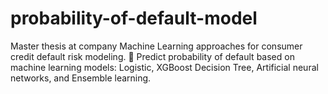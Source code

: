 # probability-of-default-model
Master thesis at company Machine Learning approaches for consumer credit default risk modeling.
	Predict probability of default based on machine learning models: Logistic, XGBoost Decision Tree, Artificial neural networks, and Ensemble learning. 
